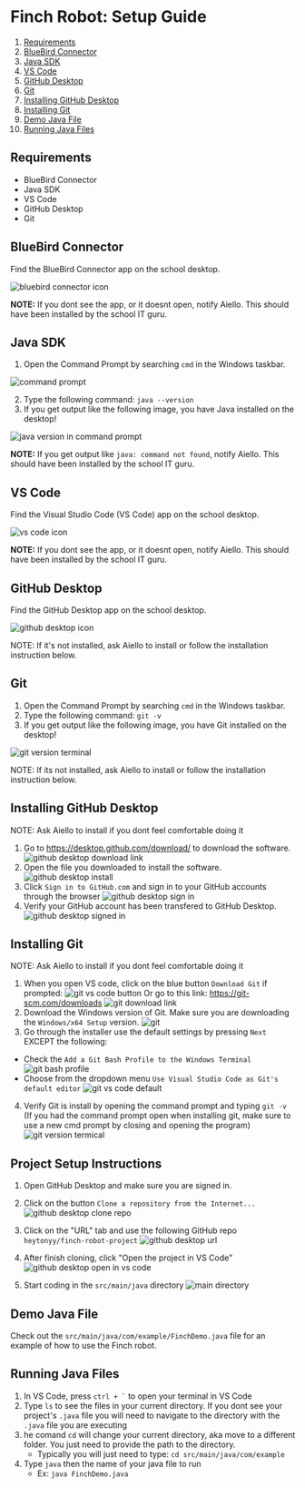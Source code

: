 # Finch Robot: Setup Guide

1. [Requirements](#requirements)
2. [BlueBird Connector](#blueBird-connector)
3. [Java SDK](#java-sdk)
4. [VS Code](#vs-code)
5. [GitHub Desktop](#gitHub-desktop)
6. [Git](#git)
7. [Installing GitHub Desktop](#installing-gitHub-desktop)
7. [Installing Git](#installing-git)
8. [Demo Java File](#demo-java-file)
8. [Running Java Files](#running-java-files)


## Requirements
- BlueBird Connector
- Java SDK
- VS Code 
- GitHub Desktop
- Git

## BlueBird Connector
Find the BlueBird Connector app on the school desktop.

![bluebird connector icon](/assets/images/bluebird-connector.png)

<b>NOTE:</b> If you dont see the app, or it doesnt open, notify Aiello. This should have been installed by the school IT guru.


## Java SDK
1. Open the Command Prompt by searching `cmd` in the Windows taskbar.

![command prompt](/assets/images/command-prompt.jpg)

2. Type the following command:
`java --version`
3. If you get output like the following image, you have Java installed on the desktop!

![java version in command prompt](/assets/images/java-version.png)

<b>NOTE:</b> If you get output like `java: command not found`, notify Aiello. This should have been installed by the school IT guru.

## VS Code
Find the Visual Studio Code (VS Code) app on the school desktop.

![vs code icon](/assets/images/vs-code.png)

<b>NOTE:</b> If you dont see the app, or it doesnt open, notify Aiello. This should have been installed by the school IT guru.

## GitHub Desktop
Find the GitHub Desktop app on the school desktop.

![github desktop icon](/assets/images/github-desktop.png)

NOTE: If it's not installed, ask Aiello to install or follow the installation instruction below.

## Git
1. Open the Command Prompt by searching `cmd` in the Windows taskbar.
2. Type the following command:
`git -v`
3. If you get output like the following image, you have Git installed on the desktop!

![git version terminal](/assets/images/)

NOTE: If its not installed, ask Aiello to install or follow the installation instruction below.

## Installing GitHub Desktop
NOTE: Ask Aiello to install if you dont feel comfortable doing it

1. Go to https://desktop.github.com/download/ to download the software.
![github desktop download link](/assets/images/dowload-github-desktop.png)
2. Open the file you downloaded to install the software.
![github desktop install](/assets/images/github-desktop-exe.png)
3. Click `Sign in to GitHub.com` and sign in to your GitHub accounts through the browser
![github desktop sign in](/assets/images/github-desktop-login.png)
4. Verify your GitHub account has been transfered to GitHub Desktop.
![github desktop signed in](/assets/images/github-desktop-signed-in.png)

## Installing Git
NOTE: Ask Aiello to install if you dont feel comfortable doing it
1. When you open VS code, click on the blue button `Download Git` if prompted:
![git vs code button](/assets/images/vscode-git-extension.png)
Or go to this link: https://git-scm.com/downloads
![git download link](/assets/images/git-download.png)
2. Download the Windows version of Git. Make sure you are downloading the `Windows/x64 Setup` version.
![git ](/assets/images/git-download2.png)
3. Go through the installer use the default settings by pressing `Next` EXCEPT the following:
- Check the `Add a Git Bash Profile to the Windows Terminal`
![git bash profile](/assets/images/git-components.png)
- Choose from the dropdown menu `Use Visual Studio Code as Git's default editor`
![git vs code default](/assets/images/git-ide.png)
4. Verify Git is install by opening the command prompt and typing `git -v` (If you had the command prompt open when installing git, make sure to use a new cmd prompt by closing and opening the program)
![git version termical](/assets/images/)

## Project Setup Instructions

1. Open GitHub Desktop and make sure you are signed in.

2. Click on the button `Clone a repository from the Internet...` 
![github desktop clone repo](/assets/images/github-desktop-clone-repo.png)

3. Click on the "URL" tab and use the following GitHub repo `heytonyy/finch-robot-project`
![github desktop url](/assets/images/github-desktop-url.png)

4. After finish cloning, click "Open the project in VS Code"
![github desktop open in vs code](/assets/images/github-desktop-vscode-open.png)

5. Start coding in the `src/main/java` directory
![main directory](/assets/images/vscode-main-directory.png)

## Demo Java File

Check out the `src/main/java/com/example/FinchDemo.java` file for an example of how to use the Finch robot.

## Running Java Files

1. In VS Code, press <code>ctrl + `</code> to open your terminal in VS Code
2. Type `ls` to see the files in your current directory. If you dont see your project's `.java` file you will need to navigate to the directory with the `.java` file you are executing
3. he comand `cd` will change your current directory, aka move to a different folder. You just need to provide the path to the directory.
    - Typically you will just need to type: `cd src/main/java/com/example`
4. Type `java` then the name of your java file to run
    - Ex: `java FinchDemo.java`